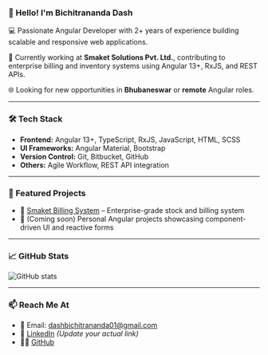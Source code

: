 ### 👋 Hello! I'm Bichitrananda Dash

💻 Passionate Angular Developer with 2+ years of experience building scalable and responsive web applications.

🚀 Currently working at **Smaket Solutions Pvt. Ltd.**, contributing to enterprise billing and inventory systems using Angular 13+, RxJS, and REST APIs.

🌐 Looking for new opportunities in **Bhubaneswar** or **remote** Angular roles.

---

### 🛠️ Tech Stack
- **Frontend:** Angular 13+, TypeScript, RxJS, JavaScript, HTML, SCSS
- **UI Frameworks:** Angular Material, Bootstrap
- **Version Control:** Git, Bitbucket, GitHub
- **Others:** Agile Workflow, REST API integration

---

### 📌 Featured Projects
- 🧾 [Smaket Billing System](https://smaket.ai) – Enterprise-grade stock and billing system  
- 🧪 (Coming soon) Personal Angular projects showcasing component-driven UI and reactive forms

---

### 📈 GitHub Stats
![GitHub stats](https://github-readme-stats.vercel.app/api?username=bichitradash&show_icons=true&theme=radical)

---

### 📫 Reach Me At
- 📧 Email: dashbichitrananda01@gmail.com  
- 💼 [LinkedIn](https://www.linkedin.com/in/your-link-here) *(Update your actual link)*  
- 🧑‍💻 [GitHub](https://github.com/bichitradash)
